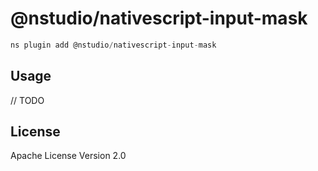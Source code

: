# @nstudio/nativescript-input-mask

```javascript
ns plugin add @nstudio/nativescript-input-mask
```

## Usage

// TODO

## License

Apache License Version 2.0
